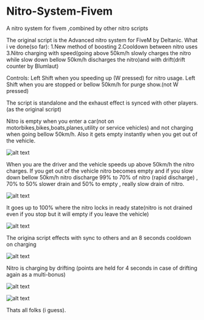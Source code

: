 # Nitro-System-Fivem
A nitro system for fivem ,combined by other nitro scripts

The original script is the Advanced nitro system for FiveM by Deltanic.
What i ve done(so far):
1.New method of boosting
2.Cooldown between nitro uses
3.Nitro charging with speed(going above 50km/h slowly charges the nitro while slow down bellow 50km/h discharges the nitro)and with drift(drift counter by Blumlaut)

Controls:
Left Shift when you speeding up (W pressed) for nitro usage.
Left Shift when you are stopped or bellow 50km/h for purge show.(not W pressed)

The script is standalone and the exhaust effect is synced with other players.(as the original script)

Nitro is empty when you enter a car(not on motorbikes,bikes,boats,planes,utility or service vehicles) and not charging when going bellow 50km/h.
Also it gets empty instantly when you get out of the vehicle.

![alt text](https://i.imgur.com/VtbGQEC.jpg)

When you are the driver and the vehicle speeds up above 50km/h the nitro charges.
If you get out of the vehicle nitro becomes empty and if you slow down bellow 50km/h nitro discharge 99% to 70% of nitro (rapid discharge) , 70% to 50% slower drain
and 50% to empty , really slow drain of nitro.

![alt text](https://i.imgur.com/2lMUDxK.jpg)


It  goes up to 100% where the nitro locks in ready state(nitro is not drained even if you stop but it will empty if you leave the vehicle)


![alt text](https://i.imgur.com/zZUsdZB.jpg)

The origina script effects with sync to others and an 8 seconds cooldown on charging 

![alt text](https://i.imgur.com/bipHCNJ.jpg)

Nitro is charging by drifting (points are held for 4 seconds in case of drifting again as a multi-bonus)

![alt text](https://i.imgur.com/bcTD6LX.jpg)

![alt text](https://i.imgur.com/B0f9sfz.jpg)


Thats all folks (i guess).
